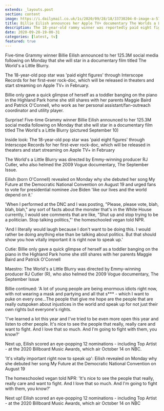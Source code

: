 ```yaml
---
extends: _layouts.post
section: content
image: https://i.dailymail.co.uk/1s/2020/09/28/18/33730204-0-image-a-57_1601315786173.jpg 
title: Billie Eilish announces her Apple TV+ documentary The Worlds a Little Blurry streaming in February 
description: The 18-year-old rammy winner was reportedly paid eight figures through Interscope Records for her first-ever rock-doc 
date: 2020-09-28-19-00-31 
categories: [latest, tv] 
featured: true 
--- 
```

Five-time Grammy winner Billie Eilish announced to her 125.3M social media following on Monday that she will star in a documentary film titled The World's a Little Blurry.

The 18-year-old pop star was 'paid eight figures' through Interscope Records for her first-ever rock-doc, which will be released in theaters and start streaming on Apple TV+ in February.

Billie only gave a quick glimpse of herself as a toddler banging on the piano in the Highland Park home she still shares with her parents Maggie Baird and Patrick O'Connell, who work as her personal assistant/fan-outreach coordinator and utility player.  

Surprise! Five-time Grammy winner Billie Eilish announced to her 125.3M social media following on Monday that she will star in a documentary film titled The World's a Little Blurry (pictured September 10)

Inside look: The 18-year-old pop star was 'paid eight figures' through Interscope Records for her first-ever rock-doc, which will be released in theaters and start streaming on Apple TV+ in February

The World's a Little Blurry was directed by Emmy-winning producer RJ Cutler, who also helmed the 2009 Vogue documentary, The September Issue.

Eilish (born O'Connell) revealed on Monday why she debuted her song My Future at the Democratic National Convention on August 19 and urged fans to vote for presidential nominee Joe Biden 'like our lives and the world depend on it.'

'When I performed at the DNC and I was posting, "Please, please vote, blah, blah, blah," any sort of facts about the monster that's in the White House currently, I would see comments that are like, "Shut up and stop trying to be a politician. Stop talking politics,"' the homeschooled vegan told NPR. 

'And I literally would laugh because I don't want to be doing this. I would rather be doing anything else than be talking about politics. But that should show you how vitally important it is right now to speak up.'  

Cutie: Billie only gave a quick glimpse of herself as a toddler banging on the piano in the Highland Park home she still shares with her parents Maggie Baird and Patrick O'Connell

Maestro: The World's a Little Blurry was directed by Emmy-winning producer RJ Cutler (R), who also helmed the 2009 Vogue documentary, The September Issue

Billie continued: 'A lot of young people are being enormous idiots right now, with not wearing a mask and partying and all that s*** - which I want to puke on every one...The people that give me hope are the people that are really outspoken about injustices in the world and speak up for not just their own rights but everyone's rights.

'I've learned a lot this year and I've tried to be even more open this year and listen to other people. It's nice to see the people that really, really care and want to fight. And I love that so much. And I'm going to fight with them, you know?'

Next up, Eilish scored an eye-popping 12 nominations - including Top Artist - at the 2020 Billboard Music Awards, which air October 14 on NBC.

'It's vitally important right now to speak up': Eilish revealed on Monday why she debuted her song My Future at the Democratic National Convention on August 19 

The homeschooled vegan told NPR: 'It's nice to see the people that really, really care and want to fight. And I love that so much. And I'm going to fight with them, you know?'

Next up! Eilish scored an eye-popping 12 nominations - including Top Artist - at the 2020 Billboard Music Awards, which air October 14 on NBC

